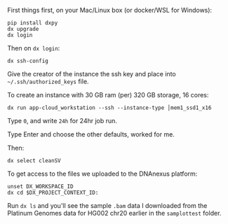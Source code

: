 First things first, on your Mac/Linux box (or docker/WSL for Windows):

```
pip install dxpy
dx upgrade
dx login
```

Then on `dx login`:

`dx ssh-config`

Give the creator of the instance the ssh key and place into `~/.ssh/authorized_keys` file.

To create an instance with 30 GB ram (per) 320 GB storage, 16 cores:

`dx run app-cloud_workstation --ssh --instance-type │mem1_ssd1_x16`

Type `0`, and write `24h` for 24hr job run.

Type Enter and choose the other defaults, worked for me.

Then:

`dx select cleanSV`

To get access to the files we uploaded to the DNAnexus platform:

```
unset DX_WORKSPACE_ID
dx cd $DX_PROJECT_CONTEXT_ID:
```

Run `dx ls` and you'll see the sample `.bam` data I downloaded from the Platinum Genomes data for HG002 chr20 earlier in the `samplottest` folder.
